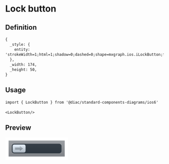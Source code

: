 # Lock button

## Definition

```
{
  _style: { 
    entity: 'strokeWidth=1;html=1;shadow=0;dashed=0;shape=mxgraph.ios.iLockButton;fontColor=#cccccc;fontSize=13;mainText=;spacingLeft=50;spacingRight=10;align=center;sketch=0;whiteSpace=wrap;',
  },
  _width: 174,
  _height: 50,
}
```

## Usage

```
import { LockButton } from '@diac/standard-components-diagrams/ios6'

<LockButton/>
```

## Preview

<img src="./lock-button.png" width="200"/>
